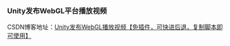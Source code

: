 ### Unity发布WebGL平台播放视频

CSDN博客地址：[Unity发布WebGL播放视频【免插件，可快进后退，复制脚本即可使用】](https://blog.csdn.net/qq_38229886/article/details/103139228)

